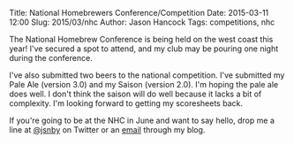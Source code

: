 Title: National Homebrewers Conference/Competition
Date: 2015-03-11 12:00
Slug: 2015/03/nhc
Author: Jason Hancock
Tags: competitions, nhc

The National Homebrew Conference is being held on the west coast this year! I've
secured a spot to attend, and my club may be pouring one night during the
conference.

I've also submitted two beers to the national competition. I've submitted my
Pale Ale (version 3.0) and my Saison (version 2.0). I'm hoping the pale ale does
well. I don't think the saison will do well because it lacks a bit of complexity.
I'm looking forward to getting my scoresheets back.

If you're going to be at the NHC in June and want to say hello, drop me a line
at [@jsnby](https://twitter.com/jsnby) on Twitter or an
[email](http://geek.jasonhancock.com/contact/) through my blog.
